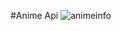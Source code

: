 #Anime Api
![animeinfo](https://user-images.githubusercontent.com/100318892/192176958-b423749d-a9ee-44cf-8e8e-1688118b4108.jpg)
